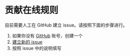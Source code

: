 # 贡献在线规则

目前需要人工在 GitHub 建立 issue。请按照下面的步骤进行。

1. 如果你没有 [GitHub](https://github.com/) 账号，创建一个
2. [建立新的 issue](https://github.com/RikkaApps/StorageRedirect-assets/issues/new?template=new_rule_json_zh-CN.md)
3. 按照 issue 中的说明填写